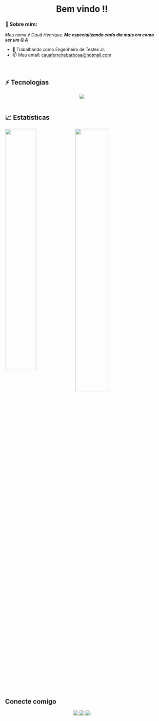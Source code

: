 <h1 align='center'> Bem vindo !! </h1>

### 👋 Sobre mim:

<p>
  <em>
    Meu nome é Cauã Henrique, <strong>Me especializando cada dia mais em como ser um Q.A </strong>
  </em>
</p>
 
- 🚀 Trabalhando como Engenheiro de Testes Jr.
- 📫 Meu email: cauaferreirabarbosa@hotmail.com

<br>

## ⚡ Tecnologias

<div align="center">
  <img src="https://skillicons.dev/icons?i=html,css,js,python,git,csharp"></img>
</div>
  
<br>

## 📈 Estatísticas

<img align="left" width="45%" src="https://github-readme-stats.vercel.app/api?username=cauahfb&show_icons=true&theme=merko"></img>

<img width="47%" src="https://github-readme-stats.vercel.app/api/top-langs/?username=cauahfb&layout=compact&theme=merko"></img>

##  Conecte comigo

<div align="center">
  <p>
<a href="https://www.linkedin.com/in/cauahenrique/" target="_blank"> 
	<img src="https://img.shields.io/badge/LinkedIn-0077B5?style=for-the-badge&logo=linkedin&logoColor=white" />
<a href="mailto:cauaferreirabarbosa@hotmail.com"> 
	<img src="https://img.shields.io/badge/Gmail-D14836?style=for-the-badge&logo=gmail&logoColor=white" />
 </a>
 <a href="https://www.instagram.com/caua_hfb/" target="_blank"> 
	<img src="https://img.shields.io/badge/Instagram-E4405F?style=for-the-badge&logo=instagram&logoColor=white" />
 </a><br><br>
</div>
